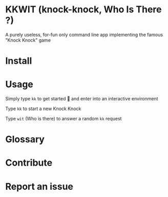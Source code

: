 # KKWIT (knock-knock, Who Is There ?)
A purely useless, for-fun only command line app implementing the famous "Knock Knock" game

# Install

# Usage

Simply type `kk` to get started 🙌 and enter into an interactive environment

Type `kk` to start a new Knock Knock

Type `wit` (Who is there) to answer a random `kk` request

# Glossary

# Contribute

# Report an issue
